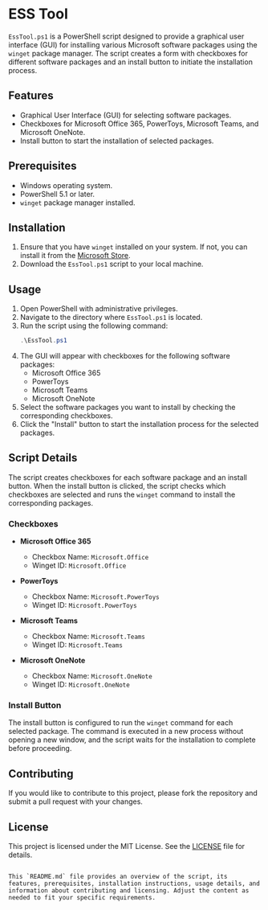 # ESS Tool

`EssTool.ps1` is a PowerShell script designed to provide a graphical user interface (GUI) for installing various Microsoft software packages using the `winget` package manager. The script creates a form with checkboxes for different software packages and an install button to initiate the installation process.

## Features

- Graphical User Interface (GUI) for selecting software packages.
- Checkboxes for Microsoft Office 365, PowerToys, Microsoft Teams, and Microsoft OneNote.
- Install button to start the installation of selected packages.

## Prerequisites

- Windows operating system.
- PowerShell 5.1 or later.
- `winget` package manager installed.

## Installation

1. Ensure that you have `winget` installed on your system. If not, you can install it from the [Microsoft Store](https://aka.ms/getwinget).
2. Download the `EssTool.ps1` script to your local machine.

## Usage

1. Open PowerShell with administrative privileges.
2. Navigate to the directory where `EssTool.ps1` is located.
3. Run the script using the following command:
   ```powershell
   .\EssTool.ps1
   ```
4. The GUI will appear with checkboxes for the following software packages:
   - Microsoft Office 365
   - PowerToys
   - Microsoft Teams
   - Microsoft OneNote
5. Select the software packages you want to install by checking the corresponding checkboxes.
6. Click the "Install" button to start the installation process for the selected packages.

## Script Details

The script creates checkboxes for each software package and an install button. When the install button is clicked, the script checks which checkboxes are selected and runs the `winget` command to install the corresponding packages.

### Checkboxes

- **Microsoft Office 365**
  - Checkbox Name: `Microsoft.Office`
  - Winget ID: `Microsoft.Office`

- **PowerToys**
  - Checkbox Name: `Microsoft.PowerToys`
  - Winget ID: `Microsoft.PowerToys`

- **Microsoft Teams**
  - Checkbox Name: `Microsoft.Teams`
  - Winget ID: `Microsoft.Teams`

- **Microsoft OneNote**
  - Checkbox Name: `Microsoft.OneNote`
  - Winget ID: `Microsoft.OneNote`

### Install Button

The install button is configured to run the `winget` command for each selected package. The command is executed in a new process without opening a new window, and the script waits for the installation to complete before proceeding.

## Contributing

If you would like to contribute to this project, please fork the repository and submit a pull request with your changes.

## License

This project is licensed under the MIT License. See the [LICENSE](LICENSE) file for details.
```

This `README.md` file provides an overview of the script, its features, prerequisites, installation instructions, usage details, and information about contributing and licensing. Adjust the content as needed to fit your specific requirements.
